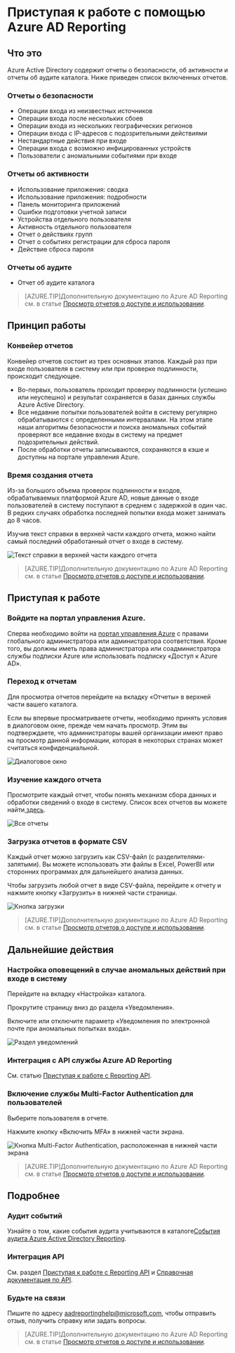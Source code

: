 <properties
   pageTitle="Azure AD Reporting: приступая к работе"
   description="Перечислены различные отчеты, доступные в Azure Active Directory Reporting."
   services="active-directory"
   documentationCenter=""
   authors="curtand"
   manager="stevenpo"
   editor=""/>

<tags
   ms.service="active-directory"
   ms.devlang="na"
   ms.topic="article"
   ms.tgt_pltfrm="na"
   ms.workload="identity"
   ms.date="09/21/2015"
   ms.author="curtand;kenhoff"/>

# Приступая к работе с помощью Azure AD Reporting

## Что это

Azure Active Directory содержит отчеты о безопасности, об активности и отчеты об аудите каталога. Ниже приведен список включенных отчетов.

### Отчеты о безопасности

- Операции входа из неизвестных источников
- Операции входа после нескольких сбоев
- Операции входа из нескольких географических регионов
- Операции входа с IP-адресов с подозрительными действиями
- Нестандартные действия при входе
- Операции входа с возможно инфицированных устройств
- Пользователи с аномальными событиями при входе

### Отчеты об активности

- Использование приложения: сводка
- Использование приложения: подробности
- Панель мониторинга приложений
- Ошибки подготовки учетной записи
- Устройства отдельного пользователя
- Активность отдельного пользователя
- Отчет о действиях групп
- Отчет о событиях регистрации для сброса пароля
- Действие сброса пароля

### Отчеты об аудите

- Отчет об аудите каталога

> [AZURE.TIP]Дополнительную документацию по Azure AD Reporting см. в статье [Просмотр отчетов о доступе и использовании](active-directory-view-access-usage-reports.md).



## Принцип работы


### Конвейер отчетов

Конвейер отчетов состоит из трех основных этапов. Каждый раз при входе пользователя в систему или при проверке подлинности, происходит следующее.

- Во-первых, пользователь проходит проверку подлинности (успешно или неуспешно) и результат сохраняется в базах данных службы Azure Active Directory.
- Все недавние попытки пользователей войти в систему регулярно обрабатываются с определенными интервалами. На этом этапе наши алгоритмы безопасности и поиска аномальных событий проверяют все недавние входы в систему на предмет подозрительных действий.
- После обработки отчеты записываются, сохраняются в кэше и доступны на портале управления Azure.

### Время создания отчета

Из-за большого объема проверок подлинности и входов, обрабатываемых платформой Azure AD, новые данные о входе пользователей в систему поступают в среднем с задержкой в один час. В редких случаях обработка последней попытки входа может занимать до 8 часов.

Изучив текст справки в верхней части каждого отчета, можно найти самый последний обработанный отчет о входе в систему.

![Текст справки в верхней части каждого отчета](./media/active-directory-reporting-getting-started/reportingWatermark.PNG)

> [AZURE.TIP]Дополнительную документацию по Azure AD Reporting см. в статье [Просмотр отчетов о доступе и использовании](active-directory-view-access-usage-reports.md).



## Приступая к работе


### Войдите на портал управления Azure.

Сперва необходимо войти на [портал управления Azure](https://manage.windowsazure.com) с правами глобального администратора или администратора соответствия. Кроме того, вы должны иметь права администратора или соадминистратора службы подписки Azure или использовать подписку «Доступ к Azure AD».

### Переход к отчетам

Для просмотра отчетов перейдите на вкладку «Отчеты» в верхней части вашего каталога.

Если вы впервые просматриваете отчеты, необходимо принять условия в диалоговом окне, прежде чем начать просмотр. Этим вы подтверждаете, что администраторы вашей организации имеют право на просмотр данной информации, которая в некоторых странах может считаться конфиденциальной.

![Диалоговое окно](./media/active-directory-reporting-getting-started/dialogBox.png)

### Изучение каждого отчета

Просмотрите каждый отчет, чтобы понять механизм сбора данных и обработки сведений о входе в систему. Список всех отчетов вы можете найти[ здесь](active-directory-reporting-what-it-is.md).

![Все отчеты](./media/active-directory-reporting-getting-started/reportsMain.png)

### Загрузка отчетов в формате CSV

Каждый отчет можно загрузить как CSV-файл (с разделителями-запятыми). Вы можете использовать эти файлы в Excel, PowerBI или сторонних программах для дальнейшего анализа данных.

Чтобы загрузить любой отчет в виде CSV-файла, перейдите к отчету и нажмите кнопку «Загрузить» в нижней части страницы.

![Кнопка загрузки](./media/active-directory-reporting-getting-started/downloadButton.png)

> [AZURE.TIP]Дополнительную документацию по Azure AD Reporting см. в статье [Просмотр отчетов о доступе и использовании](active-directory-view-access-usage-reports.md).





## Дальнейшие действия

### Настройка оповещений в случае аномальных действий при входе в систему

Перейдите на вкладку «Настройка» каталога.

Прокрутите страницу вниз до раздела «Уведомления».

Включите или отключите параметр «Уведомления по электронной почте при аномальных попытках входа».

![Раздел уведомлений](./media/active-directory-reporting-getting-started/notificationsSection.png)

### Интеграция с API службы Azure AD Reporting

См. статью [Приступая к работе с Reporting API](active-directory-reporting-api-getting-started.md).

### Включение службы Multi-Factor Authentication для пользователей

Выберите пользователя в отчете.

Нажмите кнопку «Включить MFA» в нижней части экрана.

![Кнопка Multi-Factor Authentication, расположенная в нижней части экрана](./media/active-directory-reporting-getting-started/mfaButton.png)

> [AZURE.TIP]Дополнительную документацию по Azure AD Reporting см. в статье [Просмотр отчетов о доступе и использовании](active-directory-view-access-usage-reports.md).




## Подробнее


### Аудит событий

Узнайте о том, какие события аудита учитываются в каталоге[События аудита Azure Active Directory Reporting](active-directory-reporting-audit-events.md).

### Интеграция API

См. раздел [Приступая к работе с Reporting API](active-directory-reporting-api-getting-started.md) и [Справочная документация по API](https://msdn.microsoft.com/library/azure/mt126081.aspx).

### Будьте на связи

Пишите по адресу [aadreportinghelp@microsoft.com](mailto:aadreportinghelp@microsoft.com), чтобы отправить отзыв, получить справку или задать вопросы.

> [AZURE.TIP]Дополнительную документацию по Azure AD Reporting см. в статье [Просмотр отчетов о доступе и использовании](active-directory-view-access-usage-reports.md).

<!---HONumber=Oct15_HO3-->